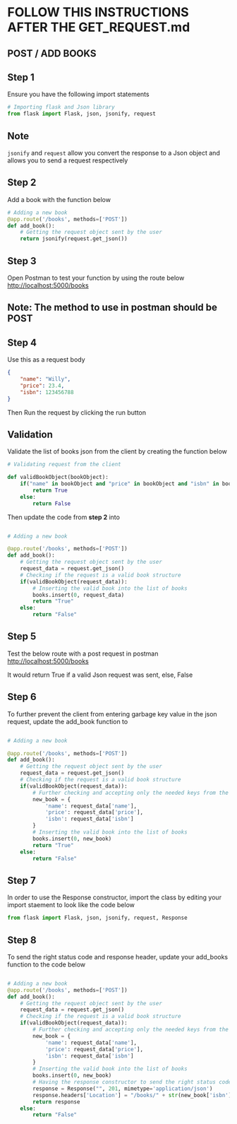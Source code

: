 # FOLLOW THIS INSTRUCTIONS AFTER THE GET_REQUEST.md

## POST / ADD BOOKS

## Step 1

Ensure you have the following import statements

```python
# Importing flask and Json library
from flask import Flask, json, jsonify, request
```

## Note

`jsonify` and `request` allow you convert the response to a Json object and allows you to send a request respectively

## Step 2

Add a book with the function below

```python
# Adding a new book
@app.route('/books', methods=['POST'])
def add_book():
    # Getting the request object sent by the user
    return jsonify(request.get_json())

```

## Step 3

 Open Postman to test your function by using the route below
<http://localhost:5000/books>

## Note: The method to use in postman should be POST

## Step 4

Use this as a request body

```json
{
    "name": "Willy",
    "price": 23.4,
    "isbn": 123456788
}
```

Then Run the request by clicking the run button

## Validation

Validate the list of books json from the client by creating the function below

```python
# Validating request from the client

def validBookObject(bookObject):
    if("name" in bookObject and "price" in bookObject and "isbn" in bookObject):
        return True
    else:
        return False

```

Then update the code from **step 2** into

```python

# Adding a new book

@app.route('/books', methods=['POST'])
def add_book():
    # Getting the request object sent by the user
    request_data = request.get_json()
    # Checking if the request is a valid book structure
    if(validBookObject(request_data)):
        # Inserting the valid book into the list of books
        books.insert(0, request_data)
        return "True"
    else:
        return "False"


```

## Step 5

Test the below route with a post request in postman
<http://localhost:5000/books>

It would return True if a valid Json request was sent, else, False

## Step 6

To further prevent the client from entering garbage key value in the json request, update the add_book function to

```python

# Adding a new book

@app.route('/books', methods=['POST'])
def add_book():
    # Getting the request object sent by the user
    request_data = request.get_json()
    # Checking if the request is a valid book structure
    if(validBookObject(request_data)):
        # Further checking and accepting only the needed keys from the clients request
        new_book = {
            'name': request_data['name'],
            'price': request_data['price'],
            'isbn': request_data['isbn']
        }
        # Inserting the valid book into the list of books
        books.insert(0, new_book)
        return "True"
    else:
        return "False"

```

## Step 7

In order to use the Response constructor, import the class by editing your import staement to look like the code below

```python
from flask import Flask, json, jsonify, request, Response
```

## Step 8

To send the right status code and response header, update your add_books function to the code below

```python

# Adding a new book
@app.route('/books', methods=['POST'])
def add_book():
    # Getting the request object sent by the user
    request_data = request.get_json()
    # Checking if the request is a valid book structure
    if(validBookObject(request_data)):
        # Further checking and accepting only the needed keys from the clients request
        new_book = {
            'name': request_data['name'],
            'price': request_data['price'],
            'isbn': request_data['isbn']
        }
        # Inserting the valid book into the list of books
        books.insert(0, new_book)
        # Having the response constructor to send the right status code and header location
        response = Response("", 201, mimetype='application/json')
        response.headers['Location'] = "/books/" + str(new_book['isbn'])
        return response
    else:
        return "False"
```
